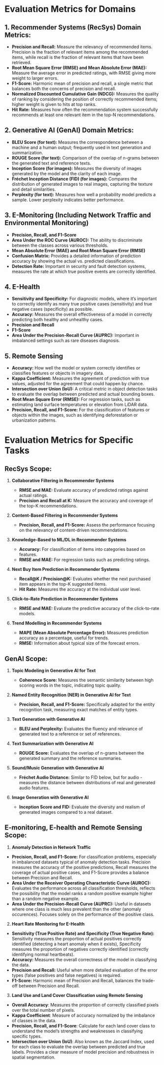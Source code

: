 # Evaluation Metrics for Domains

## 1. **Recommender Systems (RecSys) Domain Metrics:**
   - **Precision and Recall:** Measure the relevancy of recommended items. Precision is the fraction of relevant items among the recommended items, while recall is the fraction of relevant items that have been retrieved.
   - **Root Mean Square Error (RMSE) and Mean Absolute Error (MAE):** Measure the average error in predicted ratings, with RMSE giving more weight to larger errors.
   - **F1-Score:** Harmonic mean of precision and recall, a single metric that balances both the concerns of precision and recall.
   - **Normalized Discounted Cumulative Gain (NDCG):** Measures the quality of ranking by considering the position of correctly recommended items; higher weight is given to hits at top ranks.
   - **Hit Rate:** Measures how often the recommendation system successfully recommends at least one relevant item in the top-N recommendations.

## 2. **Generative AI (GenAI) Domain Metrics:**
   - **BLEU Score (for text):** Measures the correspondence between a machine and a human output; frequently used in text generation and summarization.
   - **ROUGE Score (for text):** Comparison of the overlap of n-grams between the generated text and reference texts.
   - **Inception Score (for images):** Measures the diversity of images generated by the model and the clarity of each image.
   - **Fréchet Inception Distance (FID) (for images):** Compares the distribution of generated images to real images, capturing the texture and detail similarities.
   - **Perplexity (for text):** Measures how well a probability model predicts a sample. Lower perplexity indicates better performance.

## 3. E-Monitoring (Including Network Traffic and Environmental Monitoring)
   - **Precision, Recall, and F1-Score** 
   - **Area Under the ROC Curve (AUROC):** The ability to discriminate between the classes across various thresholds.
   - **Mean Absolute Error (MAE) and Root Mean Square Error (RMSE)**
   - **Confusion Matrix:** Provides a detailed information of prediction accuracy by showing the actual vs. predicted classifications.
   - **Detection Rate:** Important in security and fault detection systems, measures the rate at which true positive events are correctly identified.

## 4. E-Health
   - **Sensitivity and Specificity:** For diagnostic models, where it’s important to correctly identify as many true positive cases (sensitivity) and true negative cases (specificity) as possible.
   - **Accuracy:** Measures the overall effectiveness of a model in correctly predicting both healthy and unhealthy cases.
   - **Precision and Recall**
   - **F1-Score**
   - **Area Under the Precision-Recall Curve (AUPRC):** Important in imbalanced settings such as rare diseases diagnosis.

## 5. Remote Sensing
   - **Accuracy:** How well the model or system correctly identifies or classifies features or objects in imagery data.
   - **Kappa Coefficient:** Measures the agreement of prediction with true values, adjusted for the agreement that could happen by chance.
   - **Intersection over Union (IoU):** A critical metric in object detection tasks to evaluate the overlap between predicted and actual bounding boxes.
   - **Root Mean Square Error (RMSE):** For regression tasks, such as estimating land surface temperatures or elevation from LiDAR data.
   - **Precision, Recall, and F1-Score:** For the classification of features or objects within the images, such as identifying deforestation or urbanization patterns.


# Evaluation Metrics for Specific Tasks

## RecSys Scope:

1. **Collaborative Filtering in Recommender Systems**
   - **RMSE and MAE:** Evaluate accuracy of predicted ratings against actual ratings.
   - **Precision and Recall at K:** Measure the accuracy and coverage of the top-K recommendations.

2. **Content-Based Filtering in Recommender Systems**
   - **Precision, Recall, and F1-Score:** Assess the performance focusing on the relevancy of content-driven recommendations.

3. **Knowledge-Based to ML/DL in Recommender Systems**
   - **Accuracy:** For classification of items into categories based on features.
   - **RMSE and MAE:** For regression tasks such as predicting ratings.

4. **Next Buy Item Prediction in Recommender Systems**
   - **Recall@K / Precision@K:** Evaluates whether the next purchased item appears in the top-K suggested items.
   - **Hit Rate:** Measures the accuracy at the individual user level.

5. **Click-to-Rate Prediction in Recommender Systems**
   - **RMSE and MAE:** Evaluate the predictive accuracy of the click-to-rate models.

6. **Trend Modelling in Recommender Systems**
   - **MAPE (Mean Absolute Percentage Error):** Measures prediction accuracy as a percentage, useful for trends.
   - **RMSE:** Information about typical size of the forecast errors.


## GenAI Scope:

1. **Topic Modeling in Generative AI for Text**
   - **Coherence Score:** Measures the semantic similarity between high scoring words in the topic, indicating topic quality.

2. **Named Entity Recognition (NER) in Generative AI for Text**
   - **Precision, Recall, and F1-Score:** Specifically adapted for the entity recognition task, measuring exact matches of entity types.

3. **Text Generation with Generative AI**
   - **BLEU and Perplexity:** Evaluates the fluency and relevance of generated text to a reference or set of references.

4. **Text Summarization with Generative AI**
   - **ROUGE Score:** Evaluates the overlap of n-grams between the generated summary and the reference summaries.

5. **Sound/Music Generation with Generative AI**
   - **Fréchet Audio Distance:** Similar to FID below, but for audio - measures the distance between distributions of real and generated audio features.

6. **Image Generation with Generative AI**
   - **Inception Score and FID:** Evaluate the diversity and realism of generated images compared to a real dataset.


## E-monitoring, E-health and Remote Sensing Scope:

1. **Anomaly Detection in Network Traffic**
  - **Precision, Recall, and F1-Score:** For classification problems, especially in imbalanced datasets typical of anomaly detection tasks. Precision measures the accuracy of the positive predictions, Recall measures the coverage of actual positive cases, and F1-Score provides a balance between Precision and Recall.
  - **Area Under the Receiver Operating Characteristic Curve (AUROC):** Evaluates the performance across all classification thresholds, reflects the possibility that the model ranks a random positive example higher than a random negative example.
  - **Area Under the Precision-Recall Curve (AUPRC):** Useful in datasets where one class is much less prevalent than the other (anomaly occurences). Focuses solely on the performance of the positive class.

2. **Heart Rate Monitoring for E-Health**
  - **Sensitivity (True Positive Rate) and Specificity (True Negative Rate):** Sensitivity measures the proportion of actual positives correctly identified (detecting a heart anomaly when it exists), Specificity measures the proportion of negatives correctly identified (correctly identifying normal heartbeats).
  - **Accuracy:** Measures the overall correctness of the model in classifying the data.
  - **Precision and Recall:** Useful when more detailed evaluation of the error types (false positives and false negatives) is required.
  - **F1-Score:** Harmonic mean of Precision and Recall, balances the trade-off between Precision and Recall.

3. **Land Use and Land Cover Classification using Remote Sensing**
  - **Overall Accuracy**: Measures the proportion of correctly classified pixels over the total number of pixels.
  - **Kappa Coefficient**: Measure of accuracy normalized by the imbalance of classes in the data.
  - **Precision, Recall, and F1-Score**: Calculate for each land cover class to understand the model’s strengths and weaknesses in classifying specific types.
  - **Intersection over Union (IoU)**: Also known as the Jaccard Index, used for each class to evaluate the overlap between predicted and true labels. Provides a clear measure of model precision and robustness in spatial segmentation.
